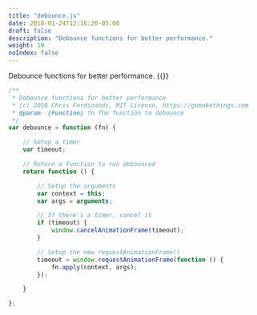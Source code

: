 ```yaml
---
title: "debounce.js"
date: 2018-01-24T12:16:26-05:00
draft: false
description: "Debounce functions for better performance."
weight: 10
noIndex: false
---
```


Debounce functions for better performance. {{<learn-how url="https://gomakethings.com/debouncing-your-javascript-events/">}}

```js
/**
 * Debounce functions for better performance
 * (c) 2018 Chris Ferdinandi, MIT License, https://gomakethings.com
 * @param  {Function} fn The function to debounce
 */
var debounce = function (fn) {

	// Setup a timer
	var timeout;

	// Return a function to run debounced
	return function () {

		// Setup the arguments
		var context = this;
		var args = arguments;

		// If there's a timer, cancel it
		if (timeout) {
			window.cancelAnimationFrame(timeout);
		}

		// Setup the new requestAnimationFrame()
		timeout = window.requestAnimationFrame(function () {
			fn.apply(context, args);
		});

	}

};
```